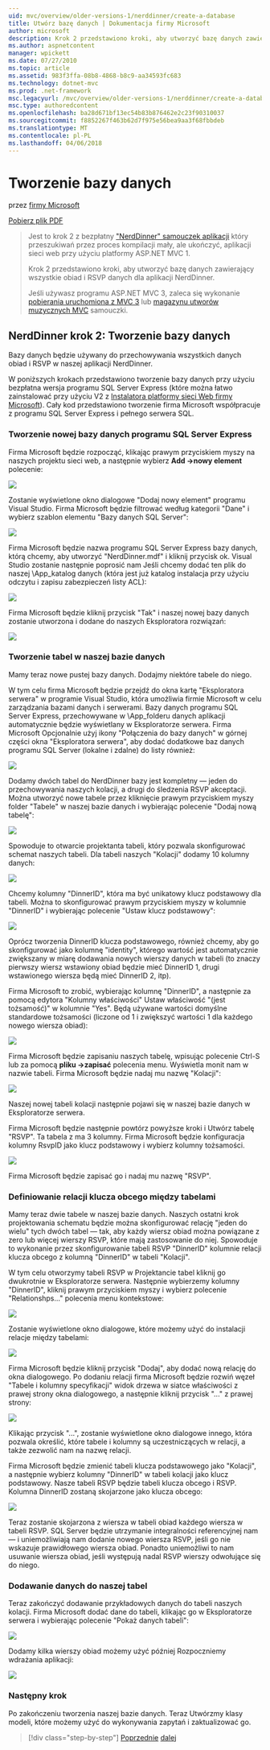 ```yaml
---
uid: mvc/overview/older-versions-1/nerddinner/create-a-database
title: Utwórz bazę danych | Dokumentacja firmy Microsoft
author: microsoft
description: Krok 2 przedstawiono kroki, aby utworzyć bazę danych zawierający wszystkie obiad i RSVP danych dla aplikacji NerdDinner.
ms.author: aspnetcontent
manager: wpickett
ms.date: 07/27/2010
ms.topic: article
ms.assetid: 983f3ffa-08b8-4868-b8c9-aa34593fc683
ms.technology: dotnet-mvc
ms.prod: .net-framework
msc.legacyurl: /mvc/overview/older-versions-1/nerddinner/create-a-database
msc.type: authoredcontent
ms.openlocfilehash: ba28d671bf13ec54b83b876462e2c23f90310037
ms.sourcegitcommit: f8852267f463b62d7f975e56bea9aa3f68fbbdeb
ms.translationtype: MT
ms.contentlocale: pl-PL
ms.lasthandoff: 04/06/2018
---
```

<a name="create-a-database"></a>Tworzenie bazy danych
====================
przez [firmy Microsoft](https://github.com/microsoft)

[Pobierz plik PDF](http://aspnetmvcbook.s3.amazonaws.com/aspnetmvc-nerdinner_v1.pdf)

> Jest to krok 2 z bezpłatny ["NerdDinner" samouczek aplikacji](introducing-the-nerddinner-tutorial.md) który przeszukiwań przez proces kompilacji mały, ale ukończyć, aplikacji sieci web przy użyciu platformy ASP.NET MVC 1.
> 
> Krok 2 przedstawiono kroki, aby utworzyć bazę danych zawierający wszystkie obiad i RSVP danych dla aplikacji NerdDinner.
> 
> Jeśli używasz programu ASP.NET MVC 3, zaleca się wykonanie [pobierania uruchomiona z MVC 3](../../older-versions/getting-started-with-aspnet-mvc3/cs/intro-to-aspnet-mvc-3.md) lub [magazynu utworów muzycznych MVC](../../older-versions/mvc-music-store/mvc-music-store-part-1.md) samouczki.


## <a name="nerddinner-step-2-creating-the-database"></a>NerdDinner krok 2: Tworzenie bazy danych

Bazy danych będzie używany do przechowywania wszystkich danych obiad i RSVP w naszej aplikacji NerdDinner.

W poniższych krokach przedstawiono tworzenie bazy danych przy użyciu bezpłatna wersja programu SQL Server Express (które można łatwo zainstalować przy użyciu V2 z [Instalatora platformy sieci Web firmy Microsoft](https://www.microsoft.com/web/downloads/platform.aspx)). Cały kod przedstawiono tworzenie firma Microsoft współpracuje z programu SQL Server Express i pełnego serwera SQL.

### <a name="creating-a-new-sql-server-express-database"></a>Tworzenie nowej bazy danych programu SQL Server Express

Firma Microsoft będzie rozpocząć, klikając prawym przyciskiem myszy na naszych projektu sieci web, a następnie wybierz **Add -&gt;nowy element** polecenie:

![](create-a-database/_static/image1.png)

Zostanie wyświetlone okno dialogowe "Dodaj nowy element" programu Visual Studio. Firma Microsoft będzie filtrować według kategorii "Dane" i wybierz szablon elementu "Bazy danych SQL Server":

![](create-a-database/_static/image2.png)

Firma Microsoft będzie nazwa programu SQL Server Express bazy danych, którą chcemy, aby utworzyć "NerdDinner.mdf" i kliknij przycisk ok. Visual Studio zostanie następnie poprosić nam Jeśli chcemy dodać ten plik do naszej \App\_katalog danych (która jest już katalog instalacja przy użyciu odczytu i zapisu zabezpieczeń listy ACL):

![](create-a-database/_static/image3.png)

Firma Microsoft będzie kliknij przycisk "Tak" i naszej nowej bazy danych zostanie utworzona i dodane do naszych Eksploratora rozwiązań:

![](create-a-database/_static/image4.png)

### <a name="creating-tables-within-our-database"></a>Tworzenie tabel w naszej bazie danych

Mamy teraz nowe pustej bazy danych. Dodajmy niektóre tabele do niego.

W tym celu firma Microsoft będzie przejdź do okna kartę "Eksploratora serwera" w programie Visual Studio, która umożliwia firmie Microsoft w celu zarządzania bazami danych i serwerami. Bazy danych programu SQL Server Express, przechowywane w \App\_folderu danych aplikacji automatycznie będzie wyświetlany w Eksploratorze serwera. Firma Microsoft Opcjonalnie użyj ikony "Połączenia do bazy danych" w górnej części okna "Eksploratora serwera", aby dodać dodatkowe baz danych programu SQL Server (lokalne i zdalne) do listy również:

![](create-a-database/_static/image5.png)

Dodamy dwóch tabel do NerdDinner bazy jest kompletny — jeden do przechowywania naszych kolacji, a drugi do śledzenia RSVP akceptacji. Można utworzyć nowe tabele przez kliknięcie prawym przyciskiem myszy folder "Tabele" w naszej bazie danych i wybierając polecenie "Dodaj nową tabelę":

![](create-a-database/_static/image6.png)

Spowoduje to otwarcie projektanta tabeli, który pozwala skonfigurować schemat naszych tabeli. Dla tabeli naszych "Kolacji" dodamy 10 kolumny danych:

![](create-a-database/_static/image7.png)

Chcemy kolumny "DinnerID", która ma być unikatowy klucz podstawowy dla tabeli. Można to skonfigurować prawym przyciskiem myszy w kolumnie "DinnerID" i wybierając polecenie "Ustaw klucz podstawowy":

![](create-a-database/_static/image8.png)

Oprócz tworzenia DinnerID klucza podstawowego, również chcemy, aby go skonfigurować jako kolumnę "identity", którego wartość jest automatycznie zwiększany w miarę dodawania nowych wierszy danych w tabeli (to znaczy pierwszy wiersz wstawiony obiad będzie mieć DinnerID 1, drugi wstawionego wiersza będą mieć DinnerID 2, itp).

Firma Microsoft to zrobić, wybierając kolumnę "DinnerID", a następnie za pomocą edytora "Kolumny właściwości" Ustaw właściwość "(jest tożsamość)" w kolumnie "Yes". Będą używane wartości domyślne standardowe tożsamości (liczone od 1 i zwiększyć wartości 1 dla każdego nowego wiersza obiad):

![](create-a-database/_static/image9.png)

Firma Microsoft będzie zapisaniu naszych tabelę, wpisując polecenie Ctrl-S lub za pomocą **pliku -&gt;zapisać** polecenia menu. Wyświetla monit nam w nazwie tabeli. Firma Microsoft będzie nadaj mu nazwę "Kolacji":

![](create-a-database/_static/image10.png)

Naszej nowej tabeli kolacji następnie pojawi się w naszej bazie danych w Eksploratorze serwera.

Firma Microsoft będzie następnie powtórz powyższe kroki i Utwórz tabelę "RSVP". Ta tabela z ma 3 kolumny. Firma Microsoft będzie konfiguracja kolumny RsvpID jako klucz podstawowy i wybierz kolumny tożsamości.

![](create-a-database/_static/image11.png)

Firma Microsoft będzie zapisać go i nadaj mu nazwę "RSVP".

### <a name="setting-up-a-foreign-key-relationship-between-tables"></a>Definiowanie relacji klucza obcego między tabelami

Mamy teraz dwie tabele w naszej bazie danych. Naszych ostatni krok projektowania schematu będzie można skonfigurować relację "jeden do wielu" tych dwóch tabel — tak, aby każdy wiersz obiad można powiązane z zero lub więcej wierszy RSVP, które mają zastosowanie do niej. Spowoduje to wykonanie przez skonfigurowanie tabeli RSVP "DinnerID" kolumnie relacji klucza obcego z kolumną "DinnerID" w tabeli "Kolacji".

W tym celu otworzymy tabeli RSVP w Projektancie tabel kliknij go dwukrotnie w Eksploratorze serwera. Następnie wybierzemy kolumny "DinnerID", kliknij prawym przyciskiem myszy i wybierz polecenie "Relationshps..." polecenia menu kontekstowe:

![](create-a-database/_static/image12.png)

Zostanie wyświetlone okno dialogowe, które możemy użyć do instalacji relacje między tabelami:

![](create-a-database/_static/image13.png)

Firma Microsoft będzie kliknij przycisk "Dodaj", aby dodać nową relację do okna dialogowego. Po dodaniu relacji firma Microsoft będzie rozwiń węzeł "Tabele i kolumny specyfikacji" widok drzewa w siatce właściwości z prawej strony okna dialogowego, a następnie kliknij przycisk "..." z prawej strony:

![](create-a-database/_static/image14.png)

Klikając przycisk "...", zostanie wyświetlone okno dialogowe innego, która pozwala określić, które tabele i kolumny są uczestniczących w relacji, a także zezwolić nam na nazwę relacji.

Firma Microsoft będzie zmienić tabeli klucza podstawowego jako "Kolacji", a następnie wybierz kolumny "DinnerID" w tabeli kolacji jako klucz podstawowy. Nasze tabeli RSVP będzie tabeli klucza obcego i RSVP. Kolumna DinnerID zostaną skojarzone jako klucza obcego:

![](create-a-database/_static/image15.png)

Teraz zostanie skojarzona z wiersza w tabeli obiad każdego wiersza w tabeli RSVP. SQL Server będzie utrzymanie integralności referencyjnej nam — i uniemożliwiają nam dodanie nowego wiersza RSVP, jeśli go nie wskazuje prawidłowego wiersza obiad. Ponadto uniemożliwi to nam usuwanie wiersza obiad, jeśli występują nadal RSVP wierszy odwołujące się do niego.

### <a name="adding-data-to-our-tables"></a>Dodawanie danych do naszej tabel

Teraz zakończyć dodawanie przykładowych danych do tabeli naszych kolacji. Firma Microsoft dodać dane do tabeli, klikając go w Eksploratorze serwera i wybierając polecenie "Pokaż danych tabeli":

![](create-a-database/_static/image16.png)

Dodamy kilka wierszy obiad możemy użyć później Rozpoczniemy wdrażania aplikacji:

![](create-a-database/_static/image17.png)

### <a name="next-step"></a>Następny krok

Po zakończeniu tworzenia naszej bazie danych. Teraz Utwórzmy klasy modeli, które możemy użyć do wykonywania zapytań i zaktualizować go.

> [!div class="step-by-step"]
> [Poprzednie](create-a-new-aspnet-mvc-project.md)
> [dalej](build-a-model-with-business-rule-validations.md)
